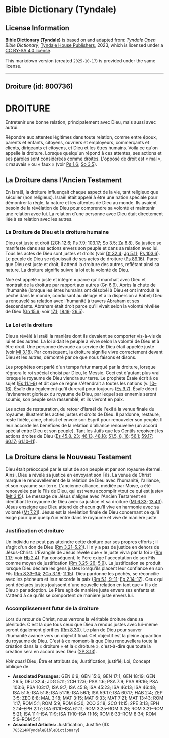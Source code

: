# Bible Dictionary (Tyndale)

## License Information

**Bible Dictionary (Tyndale)** is based on and adapted from: _Tyndale Open Bible Dictionary_, [Tyndale House Publishers](https://tyndaleopenresources.com/), 2023, which is licensed under a [CC BY-SA 4.0 license](https://creativecommons.org/licenses/by-sa/4.0/legalcode.en).

This markdown version (created `2025-10-17`) is provided under the same license.



--------------------------------

## Droiture (id: 800736)

DROITURE
========

Entretenir une bonne relation, principalement avec Dieu, mais aussi avec autrui.

Répondre aux attentes légitimes dans toute relation, comme entre époux, parents et enfants, citoyens, ouvriers et employeurs, commerçants et clients, dirigeants et citoyens, et Dieu et les êtres humains. Voilà ce qu'on appelle la droiture. Lorsque quelqu'un répond à ces attentes, ses actions et ses paroles sont considérées comme droites. L'opposé de droit est « mal », « mauvais » ou « faux » (voir [Ps 1\.6](https://ref.ly/Ps1:6); [So 3\.5](https://ref.ly/Zeph3:5)).

La Droiture dans l'Ancien Testament
-----------------------------------

En Israël, la droiture influençait chaque aspect de la vie, tant religieux que séculier (non religieux). Israël était appelé à être une nation spéciale pour démontrer la règle, la nature et les attentes de Dieu au monde. Ils avaient besoin de la révélation de Dieu pour comprendre sa volonté et maintenir une relation avec lui. La relation d'une personne avec Dieu était directement liée à sa relation avec les autres.

### La Droiture de Dieu et la droiture humaine

Dieu est juste et droit ([2Ch 12\.6](https://ref.ly/2Chr12:6); [Ps 7\.9](https://ref.ly/Ps7:9); [103\.17](https://ref.ly/Ps103:17); [So 3\.5](https://ref.ly/Zeph3:5); [Za 8\.8](https://ref.ly/Zech8:8)). Sa justice se manifeste dans ses actions envers son peuple et dans sa relation avec lui. Tous les actes de Dieu sont justes et droits (voir [Dt 32\.4](https://ref.ly/Deut32:4); [Jg 5\.11](https://ref.ly/Judg5:11); [Ps 103\.6](https://ref.ly/Ps103:6)). Le peuple de Dieu se réjouissait de ses actes de droiture ([Ps 89\.16](https://ref.ly/Ps89:16)). Parce que Dieu est juste et droit, il attend la droiture des autres, reflétant ainsi sa nature. La droiture signifie suivre la loi et la volonté de Dieu.

Noé est appelé « juste et intègre » parce qu'il marchait avec Dieu et montrait de la droiture par rapport aux autres ([Gn 6\.9](https://ref.ly/Gen6:9)). Après la chute de l'humanité (lorsque les êtres humains ont désobéi à Dieu et ont introduit le péché dans le monde, conduisant au déluge et à la dispersion à Babel) Dieu a renouvelé sa relation avec l'humanité à travers Abraham et ses descendants. Abraham était droit parce qu'il vivait selon la volonté révélée de Dieu ([Gn 15\.6](https://ref.ly/Gen15:6); voir [17\.1](https://ref.ly/Gen17:1); [18\.19](https://ref.ly/Gen18:19); [26\.5](https://ref.ly/Gen26:5)).

### La Loi et la droiture

Dieu a révélé à Israël la manière dont ils devaient se comporter vis\-à\-vis de lui et des autres. La loi aidait le peuple à vivre selon la volonté de Dieu et à être droit. Une personne dévouée au service de Dieu était appelée juste (voir [Ml 3\.18](https://ref.ly/Mal3:18)). Par conséquent, la droiture signifie vivre correctement devant Dieu et les autres, démontré par ce que nous faisons et disons.

Les prophètes ont parlé d'un temps futur marqué par la droiture, lorsque régnera le roi spécial choisi par Dieu, le Messie. Ceci est d'autant plus vrai lorsque le royaume de Dieu viendra sur terre. Le prophète Ésaïe écrit à ce sujet ([Es 11\.1–9](https://ref.ly/Isa11:1-Isa11:9)) et dit que ce règne s'étendrait à toutes les nations (v. [10–16](https://ref.ly/Isa11:10-Isa11:16)). Ésaïe dira également qu'il durerait pour toujours ([Es 9\.7](https://ref.ly/Isa9:7)). Ésaïe décrit l'avènement glorieux du royaume de Dieu, par lequel ses ennemis seront soumis, son peuple sera rassemblé, et ils vivront en paix.

Les actes de restauration, du retour d'Israël de l'exil à la venue finale du royaume, illustrent les acties justes et droits de Dieu. Il pardonne, restaure, reste fidèle, aime, choisit et envoie son Esprit pour renouveler son peuple. Il leur accorde les bénéfices de la relation d'alliance renouvelée (un accord spécial entre Dieu et son peuple). Tant les Juifs que les Gentils reçoivent les actions droites de Dieu ([Es 45\.8, 23](https://ref.ly/Isa45:8,Isa45:23); [46\.13, 48\.18](https://ref.ly/Isa46:13,Isa46:48); [51\.5, 8, 16](https://ref.ly/Isa51:5,Isa51:8,Isa51:16); [56\.1](https://ref.ly/Isa56:1); [59\.17](https://ref.ly/Isa59:17); [60\.17](https://ref.ly/Isa60:17); [61\.10–11](https://ref.ly/Isa61:10-Isa61:11)).

La Droiture dans le Nouveau Testament
-------------------------------------

Dieu était préoccupé par le salut de son peuple et par son royaume éternel. Ainsi, Dieu a révélé sa justice en envoyant son Fils. La venue de Christ marque le renouvellement de la relation de Dieu avec l'humanité, l'alliance, et son royaume sur terre. L'ancienne alliance, médiée par Moïse, a été renouvelée par le Fils de Dieu, qui est venu accomplir «tout ce qui est juste» ([Mt 3\.15](https://ref.ly/Matt3:15)). Le message de Jésus s'aligne avec l'Ancien Testament en identifiant le royaume de Dieu avec sa justice et sa droiture ([Mt 6\.33](https://ref.ly/Matt6:33); [13\.43](https://ref.ly/Matt13:43)). Jésus enseigne que Dieu attend de chacun qu'il vive en harmonie avec sa volonté ([Mt 7\.21](https://ref.ly/Matt7:21)). Jésus est la révélation finale de Dieu concernant ce qu'il exige pour que quelqu'un entre dans le royaume et vive de manière juste.

### Justification et droiture

Un individu ne peut pas atteindre cette droiture par ses propres efforts ; il s'agit d'un don de Dieu ([Rm 3\.21–5\.21](https://ref.ly/Rom3:21-Rom5:21)). Il n'y a pas de justice en dehors de Jésus\-Christ. L'Évangile de Jésus révèle que « le juste vivra par la foi » ([Rm 1\.17](https://ref.ly/Rom1:17); voir [Hb 2\.4](https://ref.ly/Hab2:4)). Par conséquent, le Père exige l'acceptation de son Fils comme moyen de justification ([Rm 3\.25–26](https://ref.ly/Rom3:25-Rom3:26); [5\.9](https://ref.ly/Rom5:9)). La justification se produit lorsque Dieu déclare les gens justes lorsqu'ils placent leur confiance en son Fils ([Rm 8\.33–34](https://ref.ly/Rom8:33-Rom8:34); [2Co 3\.18](https://ref.ly/2Cor3:18); [11\.15](https://ref.ly/2Cor11:15)). Dieu pardonne les péchés, se réconcilie avec les pécheurs et leur accorde la paix ([Rm 5\.1, 9](https://ref.ly/Rom5:1,Rom5:9-Rom5:11)[–](https://ref.ly/Rom5:1)[11](https://ref.ly/Rom5:1,Rom5:9-Rom5:11); [Ep 2\.14–17](https://ref.ly/Eph2:14-Eph2:17)). Ceux qui sont déclarés justes jouissent d'une nouvelle relation en tant que « fils de Dieu » par adoption. Le Père agit de manière juste envers ses enfants et s'attend à ce qu'ils se comportent de manière juste envers lui.

### Accomplissement futur de la droiture

Lors du retour de Christ, nous verrons la véritable droiture dans sa plénitude. C'est là que tous ceux que Dieu a rendus justes avec lui\-même seront également glorifiés ([Rm 8\.30](https://ref.ly/Rom8:30)). Le plan de Dieu pour sauver l'humanité avance vers un objectif final. Cet objectif est la pleine apparition du royaume de Dieu. C'est à ce moment\-là que Dieu renouvellera toute la création dans la « droiture » et la « droiture », c'est\-à\-dire que toute la création sera en accord avec Dieu ([2P 3\.13](https://ref.ly/2Pet3:13)).

*Voir aussi* Dieu, Être et attributs de; Justification, justifié; Loi, Concept biblique de.

* **Associated Passages:** GEN 6:9; GEN 15:6; GEN 17:1; GEN 18:19; GEN 26:5; DEU 32:4; JDG 5:11; 2CH 12:6; PSA 1:6; PSA 7:9; PSA 89:16; PSA 103:6; PSA 103:17; ISA 9:7; ISA 45:8; ISA 45:23; ISA 46:13; ISA 46:48; ISA 51:5; ISA 51:8; ISA 51:16; ISA 56:1; ISA 59:17; ISA 60:17; HAB 2:4; ZEP 3:5; ZEC 8:8; MAL 3:18; MAT 3:15; MAT 6:33; MAT 7:21; MAT 13:43; ROM 1:17; ROM 5:1; ROM 5:9; ROM 8:30; 2CO 3:18; 2CO 11:15; 2PE 3:13; EPH 2:14–EPH 2:17; ISA 61:10–ISA 61:11; ROM 3:25–ROM 3:26; ROM 3:21–ROM 5:21; ISA 11:1–ISA 11:9; ISA 11:10–ISA 11:16; ROM 8:33–ROM 8:34; ROM 5:9–ROM 5:11
* **Associated Articles:** Justification, Justifié (ID: `785214@TyndaleBibleDictionary`)

